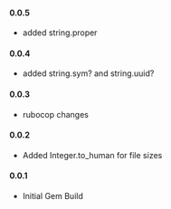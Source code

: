 <h4>0.0.5</h4>

* added string.proper

<h4>0.0.4</h4>

* added string.sym? and string.uuid?

<h4>0.0.3</h4>

* rubocop changes

<h4>0.0.2</h4>

* Added Integer.to_human for file sizes

<h4>0.0.1</h4>

* Initial Gem Build
